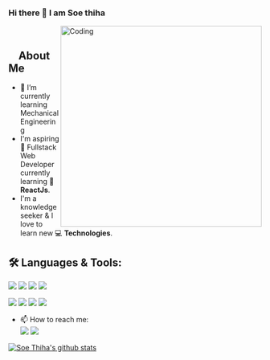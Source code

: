 ### Hi there 👋   I am Soe thiha

<!--
**yul1ux/yul1ux** is a ✨ _special_ ✨ repository because its `README.md` (this file) appears on your GitHub profile.

Here are some ideas to get you started:

- 🔭 I’m currently working on ...
- 🌱 I’m currently learning ...
- 👯 I’m looking to collaborate on ...
- 🤔 I’m looking for help with ...
- 💬 Ask me about ...
- 📫 How to reach me: ...
- 😄 Pronouns: ...
- ⚡ Fun fact: ...
-->
<img align="right" alt="Coding" width="400" src="https://media.giphy.com/media/L8K62iTDkzGX6/giphy.gif">
</br>

## &nbsp; &nbsp; **About Me**
- 🌱 I’m currently learning Mechanical Engineering
- I'm aspiring 🔭️ Fullstack Web Developer currently learning 🌱 **ReactJs**.
- I'm a knowledge seeker & I love to learn new 💻 **Technologies**.
## 🛠️ **Languages & Tools:**
<img src="https://img.icons8.com/color/48/000000/javascript.png"/> <img src="https://img.icons8.com/plasticine/50/000000/react.png"/>
<img src="https://img.icons8.com/color/48/000000/nodejs.png"/> <img src="https://img.icons8.com/dusk/48/000000/php-logo.png"/>


<img src="https://img.icons8.com/fluent/48/000000/visual-studio-code-2019.png"/> <img src="https://img.icons8.com/color/48/000000/merge-git.png"/> <img src="https://img.icons8.com/dusk/64/000000/linux.png"/> <img src="https://img.icons8.com/windows/32/000000/figma.png"/>

- 📫 How to reach me:<br />
[<img src="https://img.icons8.com/cute-clipart/32/000000/facebook-new.png"/>](https://web.facebook.com/soethiha) [<img src="https://img.icons8.com/cute-clipart/32/000000/twitter.png"/>](https://twitter.com)

[![Soe Thiha's github stats](https://github-readme-stats.vercel.app/api?username=yul1ux)](https://github.com/yul1ux/github-readme-stats)
